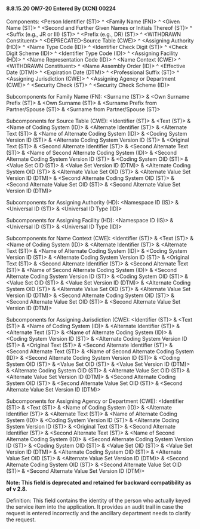 #### 8.8.15.20 OM7-20 Entered By (XCN) 00224

Components: &lt;Person Identifier (ST)> ^ &lt;Family Name (FN)> ^ &lt;Given Name (ST)> ^ &lt;Second and Further Given Names or Initials Thereof (ST)> ^ &lt;Suffix (e.g., JR or III) (ST)> ^ &lt;Prefix (e.g., DR) (ST)> ^ &lt;WITHDRAWN Constituent> ^ &lt;DEPRECATED-Source Table (CWE)> ^ &lt;Assigning Authority (HD)> ^ &lt;Name Type Code (ID)> ^ &lt;Identifier Check Digit (ST)> ^ &lt;Check Digit Scheme (ID)> ^ &lt;Identifier Type Code (ID)> ^ &lt;Assigning Facility (HD)> ^ &lt;Name Representation Code (ID)> ^ &lt;Name Context (CWE)> ^ &lt;WITHDRAWN Constituent> ^ &lt;Name Assembly Order (ID)> ^ &lt;Effective Date (DTM)> ^ &lt;Expiration Date (DTM)> ^ &lt;Professional Suffix (ST)> ^ &lt;Assigning Jurisdiction (CWE)> ^ &lt;Assigning Agency or Department (CWE)> ^ &lt;Security Check (ST)> ^ &lt;Security Check Scheme (ID)>

Subcomponents for Family Name (FN): &lt;Surname (ST)> & &lt;Own Surname Prefix (ST)> & &lt;Own Surname (ST)> & &lt;Surname Prefix from Partner/Spouse (ST)> & &lt;Surname from Partner/Spouse (ST)>

Subcomponents for Source Table (CWE): &lt;Identifier (ST)> & &lt;Text (ST)> & &lt;Name of Coding System (ID)> & &lt;Alternate Identifier (ST)> & &lt;Alternate Text (ST)> & &lt;Name of Alternate Coding System (ID)> & &lt;Coding System Version ID (ST)> & &lt;Alternate Coding System Version ID (ST)> & &lt;Original Text (ST)> & &lt;Second Alternate Identifier (ST)> & &lt;Second Alternate Text (ST)> & &lt;Name of Second Alternate Coding System (ID)> & &lt;Second Alternate Coding System Version ID (ST)> & &lt;Coding System OID (ST)> & &lt;Value Set OID (ST)> & &lt;Value Set Version ID (DTM)> & &lt;Alternate Coding System OID (ST)> & &lt;Alternate Value Set OID (ST)> & &lt;Alternate Value Set Version ID (DTM)> & &lt;Second Alternate Coding System OID (ST)> & &lt;Second Alternate Value Set OID (ST)> & &lt;Second Alternate Value Set Version ID (DTM)>

Subcomponents for Assigning Authority (HD): &lt;Namespace ID (IS)> & &lt;Universal ID (ST)> & &lt;Universal ID Type (ID)>

Subcomponents for Assigning Facility (HD): &lt;Namespace ID (IS)> & &lt;Universal ID (ST)> & &lt;Universal ID Type (ID)>

Subcomponents for Name Context (CWE): &lt;Identifier (ST)> & &lt;Text (ST)> & &lt;Name of Coding System (ID)> & &lt;Alternate Identifier (ST)> & &lt;Alternate Text (ST)> & &lt;Name of Alternate Coding System (ID)> & &lt;Coding System Version ID (ST)> & &lt;Alternate Coding System Version ID (ST)> & &lt;Original Text (ST)> & &lt;Second Alternate Identifier (ST)> & &lt;Second Alternate Text (ST)> & &lt;Name of Second Alternate Coding System (ID)> & &lt;Second Alternate Coding System Version ID (ST)> & &lt;Coding System OID (ST)> & &lt;Value Set OID (ST)> & &lt;Value Set Version ID (DTM)> & &lt;Alternate Coding System OID (ST)> & &lt;Alternate Value Set OID (ST)> & &lt;Alternate Value Set Version ID (DTM)> & &lt;Second Alternate Coding System OID (ST)> & &lt;Second Alternate Value Set OID (ST)> & &lt;Second Alternate Value Set Version ID (DTM)>

Subcomponents for Assigning Jurisdiction (CWE): &lt;Identifier (ST)> & &lt;Text (ST)> & &lt;Name of Coding System (ID)> & &lt;Alternate Identifier (ST)> & &lt;Alternate Text (ST)> & &lt;Name of Alternate Coding System (ID)> & &lt;Coding System Version ID (ST)> & &lt;Alternate Coding System Version ID (ST)> & &lt;Original Text (ST)> & &lt;Second Alternate Identifier (ST)> & &lt;Second Alternate Text (ST)> & &lt;Name of Second Alternate Coding System (ID)> & &lt;Second Alternate Coding System Version ID (ST)> & &lt;Coding System OID (ST)> & &lt;Value Set OID (ST)> & &lt;Value Set Version ID (DTM)> & &lt;Alternate Coding System OID (ST)> & &lt;Alternate Value Set OID (ST)> & &lt;Alternate Value Set Version ID (DTM)> & &lt;Second Alternate Coding System OID (ST)> & &lt;Second Alternate Value Set OID (ST)> & &lt;Second Alternate Value Set Version ID (DTM)>

Subcomponents for Assigning Agency or Department (CWE): &lt;Identifier (ST)> & &lt;Text (ST)> & &lt;Name of Coding System (ID)> & &lt;Alternate Identifier (ST)> & &lt;Alternate Text (ST)> & &lt;Name of Alternate Coding System (ID)> & &lt;Coding System Version ID (ST)> & &lt;Alternate Coding System Version ID (ST)> & &lt;Original Text (ST)> & &lt;Second Alternate Identifier (ST)> & &lt;Second Alternate Text (ST)> & &lt;Name of Second Alternate Coding System (ID)> & &lt;Second Alternate Coding System Version ID (ST)> & &lt;Coding System OID (ST)> & &lt;Value Set OID (ST)> & &lt;Value Set Version ID (DTM)> & &lt;Alternate Coding System OID (ST)> & &lt;Alternate Value Set OID (ST)> & &lt;Alternate Value Set Version ID (DTM)> & &lt;Second Alternate Coding System OID (ST)> & &lt;Second Alternate Value Set OID (ST)> & &lt;Second Alternate Value Set Version ID (DTM)>

**Note: This field is deprecated and retained for backward compatibility as of v 2.8.**

Definition: This field contains the identity of the person who actually keyed the service item into the application. It provides an audit trail in case the request is entered incorrectly and the ancillary department needs to clarify the request.
